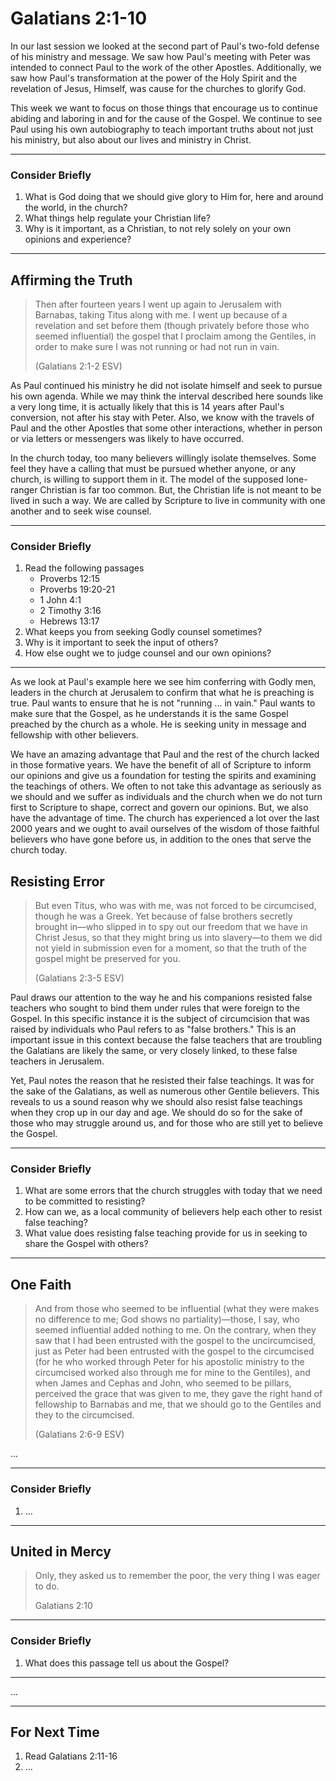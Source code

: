 # Galatians 2:1-10

In our last session we looked at the second part of Paul's two-fold defense of his ministry and message. We saw how Paul's meeting with Peter was intended to connect Paul to the work of the other Apostles. Additionally, we saw how Paul's transformation at the power of the Holy Spirit and the revelation of Jesus, Himself, was cause for the churches to glorify God.

This week we want to focus on those things that encourage us to continue abiding and laboring in and for the cause of the Gospel. We continue to see Paul using his own autobiography to teach important truths about not just his ministry, but also about our lives and ministry in Christ.

---

### Consider Briefly

1. What is God doing that we should give glory to Him for, here and around the world, in the church?
2. What things help regulate your Christian life?
3. Why is it important, as a Christian, to not rely solely on your own opinions and experience? 

---

## Affirming the Truth

> Then after fourteen years I went up again to Jerusalem with Barnabas, taking Titus along with me. I went up because of a revelation and set before them (though privately before those who seemed influential) the gospel that I proclaim among the Gentiles, in order to make sure I was not running or had not run in vain.
> 
> (Galatians 2:1-2 ESV)

As Paul continued his ministry he did not isolate himself and seek to pursue his own agenda. While we may think the interval described here sounds like a very long time, it is actually likely that this is 14 years after Paul's conversion, not after his stay with Peter. Also, we know with the travels of Paul and the other Apostles that some other interactions, whether in person or via letters or messengers was likely to have occurred.

In the church today, too many believers willingly isolate themselves. Some feel they have a calling that must be pursued whether anyone, or any church, is willing to support them in it. The model of the supposed lone-ranger Christian is far too common. But, the Christian life is not meant to be lived in such a way. We are called by Scripture to live in community with one another and to seek wise counsel.

---

### Consider Briefly

1. Read the following passages
    * Proverbs 12:15
    * Proverbs 19:20-21
    * 1 John 4:1
    * 2 Timothy 3:16
    * Hebrews 13:17
2. What keeps you from seeking Godly counsel sometimes?
3. Why is it important to seek the input of others?
4. How else ought we to judge counsel and our own opinions?

---

As we look at Paul's example here we see him conferring with Godly men, leaders in the church at Jerusalem to confirm that what he is preaching is true. Paul wants to ensure that he is not "running ... in vain." Paul wants to make sure that the Gospel, as he understands it is the same Gospel preached by the church as a whole. He is seeking unity in message and fellowship with other believers.

We have an amazing advantage that Paul and the rest of the church lacked in those formative years. We have the benefit of all of Scripture to inform our opinions and give us a foundation for testing the spirits and examining the teachings of others. We often to not take this advantage as seriously as we should and we suffer as individuals and the church when we do not turn first to Scripture to shape, correct and govern our opinions. But, we also have the advantage of time. The church has experienced a lot over the last 2000 years and we ought to avail ourselves of the wisdom of those faithful believers who have gone before us, in addition to the ones that serve the church today. 

## Resisting Error

> But even Titus, who was with me, was not forced to be circumcised, though he was a Greek. Yet because of false brothers secretly brought in—who slipped in to spy out our freedom that we have in Christ Jesus, so that they might bring us into slavery—to them we did not yield in submission even for a moment, so that the truth of the gospel might be preserved for you. 
>
> (Galatians 2:3-5 ESV)

Paul draws our attention to the way he and his companions resisted false teachers who sought to bind them under rules that were foreign to the Gospel. In this specific instance it is the subject of circumcision that was raised by individuals who Paul refers to as "false brothers." This is an important issue in this context because the false teachers that are troubling the Galatians are likely the same, or very closely linked, to these false teachers in Jerusalem.

Yet, Paul notes the reason that he resisted their false teachings. It was for the sake of the Galatians, as well as numerous other Gentile believers. This reveals to us a sound reason why we should also resist false teachings when they crop up in our day and age. We should do so for the sake of those who may struggle around us, and for those who are still yet to believe the Gospel. 

---

### Consider Briefly

1. What are some errors that the church struggles with today that we need to be committed to resisting?
2. How can we, as a local community of believers help each other to resist false teaching?
3. What value does resisting false teaching provide for us in seeking to share the Gospel with others?

---

## One Faith

> And from those who seemed to be influential (what they were makes no difference to me; God shows no partiality)—those, I say, who seemed influential added nothing to me. On the contrary, when they saw that I had been entrusted with the gospel to the uncircumcised, just as Peter had been entrusted with the gospel to the circumcised (for he who worked through Peter for his apostolic ministry to the circumcised worked also through me for mine to the Gentiles), and when James and Cephas and John, who seemed to be pillars, perceived the grace that was given to me, they gave the right hand of fellowship to Barnabas and me, that we should go to the Gentiles and they to the circumcised.
> 
> (Galatians 2:6-9 ESV)

...

---

### Consider Briefly

1. ...

---

## United in Mercy

> Only, they asked us to remember the poor, the very thing I was eager to do.
> 
> Galatians 2:10

---

### Consider Briefly

1. What does this passage tell us about the Gospel?

---

...

---

## For Next Time

1. Read Galatians 2:11-16
2. ...
